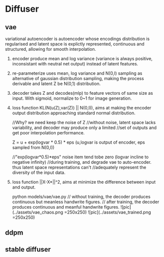 
# Diffuser
## vae
variational autoencoder is autoencoder whose encodings distribution is regularised and latent 
space is explictly represented, continuous and structured, allowing for smooth interpolation. 
1) encoder produce mean and log variance (variance is always positive, inconsistant with 
   neutral net output) instead of latent features.
2) re-parameterize uses mean, log variance and N(0,I) sampling as alternative of gaussian 
   distribution sampling, making the process derivable and latent Z be N(0,1) distribution.
3) decoder takes Z and decodes(mlp) to feature vectors of same size as input. With sigmoid,
   normalize to 0~1 for image generation.
4) loss function KL(N(u(Z),var(Z)) || N(0,I)), aims at making the encoder output distribution 
   approaching standard normal distribution. 

      //Why? we need keep the noise of Z 
      //without noise, latent space lacks variability, and decoder may produce only a limited 
      //set of outputs and get poor interpolation performance.

      Z = u + exp(logvar * 0.5) * eps 
      (u,logvar is output of encoder, eps sampled from N(0,I))

      //"exp(logvar*0.5)*eps" noise item tend tobe zero (logvar incline to negative infinity) 
      //during training, and degrade vae to auto-encoder. thus latent space representations can't 
      //adequately represent the diversity of the input data.
      
5) loss function ||X-X*||^2, aims at minimize the difference between input and output.

      python models/vae/vae.py
      // without training, the decoder produces continuous but meanless handwrite figures.
      // after training, the decoder produces continuous and meanful handwrite figures.
   ![pic](../assets/vae_chaos.png =250x250) 
   ![pic](../assets/vae_trained.png =250x250) 


## ddpm

## stable diffuser
